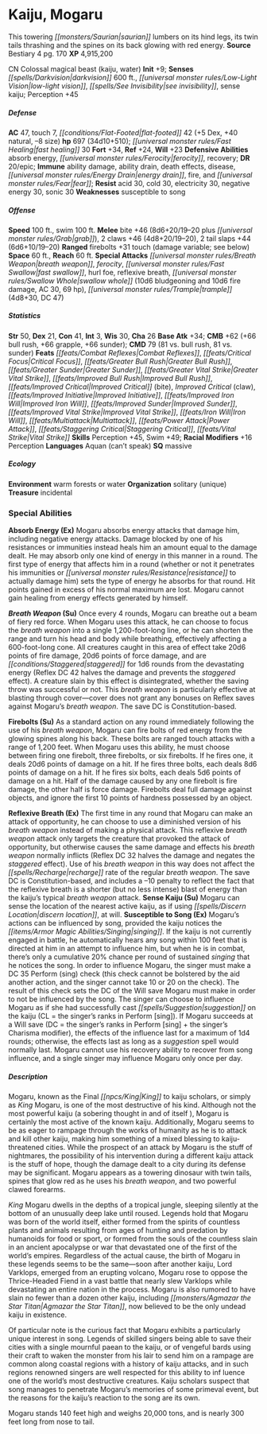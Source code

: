 ﻿---
cssclass: [monsters]
title1: Kaiju, Mogaru
desc_short: This towering saurian lumbers on its hind legs, its twin tails thrashing
  and the spines on its back glowing with red energy.
title2: Mogaru
CR: 28
sources:
- name: Bestiary 4
  page: 170
  link: http://paizo.com/products/btpy91ds?Pathfinder-Roleplaying-Game-Bestiary-4
XP: 4915200
alignment: CN
size: Colossal
type: magical beast
subtypes:
- kaiju
- water
initiative:
  bonus: 9
senses:
  darkvision: 600
  low-light vision: true
  see invisibility: true
  sense kaiju: true
AC:
  AC: 47
  touch: 7
  flat_footed: 42
  components:
    dex: 5
    natural: 40
    size: -8
HP:
  HP: 697
  long: 34d10+510
  fast_healing: 30
saves:
  fort: 34
  ref: 24
  will: 23
defensive_abilities:
- absorb energy
- ferocity
- recovery
DR:
- amount: 20
  weakness: epic
immunities:
- ability damage
- ability drain
- death effects
- disease
- energy drain
- fire
- fear
resistances:
  acid: 30
  cold: 30
  electricity: 30
  negative energy: 30
  sonic: 30
weaknesses:
- susceptible to song
speeds:
  base: 100
  swim: 100
attacks:
  melee:
  - - text: bite +46 (8d6+20/19-20 plus grab)
      entries:
      - - damage: 8d6+20
          crit_range: 19-20
        - effect: grab
      attack: bite
      bonus:
      - 46
    - text: 2 claws +46 (4d8+20/19-20)
      entries:
      - - damage: 4d8+20
          crit_range: 19-20
      count: 2
      attack: claws
      bonus:
      - 46
    - text: 2 tail slaps +44 (6d6+10/19-20)
      entries:
      - - damage: 6d6+10
          crit_range: 19-20
      count: 2
      attack: tail slaps
      bonus:
      - 44
  ranged:
  - - text: firebolts +31 touch (damage variable; see below)
      entries:
      - - effect: damage variable
        - effect: see below
      attack: firebolts
      bonus:
      - 31
      touch: true
  special:
  - breath weapon
  - ferocity
  - fast swallow
  - hurl foe
  - reflexive breath
  - swallow whole (10d6 bludgeoning and 10d6 fire damage, AC 30, 69 hp)
  - trample (4d8+30, DC 47)
space: 60
reach: 60
ability_scores:
  STR: 50
  DEX: 21
  CON: 41
  INT: 3
  WIS: 30
  CHA: 26
BAB: 34
CMB: 62
CMB_other: +66 bull rush, +66 grapple, +66 sunder
CMD: 79
CMD_other: 81 vs. bull rush, 81 vs. sunder
feats:
- name: Combat Reflexes
- name: Critical Focus
- name: Greater Bull Rush
- name: Greater Sunder
- name: Greater Vital Strike
- name: Improved Bull Rush
- name: Improved Critical (bite)
- name: Improved Critical (claw)
- name: Improved Initiative
- name: Improved Iron Will
- name: Improved Sunder
- name: Improved Vital Strike
- name: Iron Will
- name: Multiattack
- name: Power Attack
- name: Staggering Critical
- name: Vital Strike
skills:
  Perception: 45
  Swim: 49
  _racial_mods:
    Perception:
      _: 16
languages:
- Aquan (can't speak)
special_qualities:
- massive
ecology:
  environment: warm forests or water
  organization: solitary (unique)
  treasure_type: incidental
special_abilities:
  Absorb Energy (Ex): Mogaru absorbs energy attacks that damage him, including negative
    energy attacks. Damage blocked by one of his resistances or immunities instead
    heals him an amount equal to the damage dealt. He may absorb only one kind of
    energy in this manner in a round. The first type of energy that affects him in
    a round (whether or not it penetrates his immunities or resistance to actually
    damage him) sets the type of energy he absorbs for that round. Hit points gained
    in excess of his normal maximum are lost. Mogaru cannot gain healing from energy
    effects generated by himself.
  Breath Weapon (Su): Once every 4 rounds, Mogaru can breathe out a beam of fiery
    red force. When Mogaru uses this attack, he can choose to focus the breath weapon
    into a single 1,200-foot-long line, or he can shorten the range and turn his head
    and body while breathing, effectively affecting a 600-foot-long cone. All creatures
    caught in this area of effect take 20d6 points of fire damage, 20d6 points of
    force damage, and are staggered for 1d6 rounds from the devastating energy (Reflex
    DC 42 halves the damage and prevents the staggered effect). A creature slain by
    this effect is disintegrated, whether the saving throw was successful or not.
    This breath weapon is particularly effective at blasting through cover-cover does
    not grant any bonuses on Reflex saves against Mogaru's breath weapon. The save
    DC is Constitution-based.
  Firebolts (Su): As a standard action on any round immediately following the use
    of his breath weapon, Mogaru can fire bolts of red energy from the glowing spines
    along his back. These bolts are ranged touch attacks with a range of 1,200 feet.
    When Mogaru uses this ability, he must choose between firing one firebolt, three
    firebolts, or six firebolts. If he fires one, it deals 20d6 points of damage on
    a hit. If he fires three bolts, each deals 8d6 points of damage on a hit. If he
    fires six bolts, each deals 5d6 points of damage on a hit. Half of the damage
    caused by any one firebolt is fire damage, the other half is force damage. Firebolts
    deal full damage against objects, and ignore the first 10 points of hardness possessed
    by an object.
  Reflexive Breath (Ex): The first time in any round that Mogaru can make an attack
    of opportunity, he can choose to use a diminished version of his breath weapon
    instead of making a physical attack. This reflexive breath weapon attack only
    targets the creature that provoked the attack of opportunity, but otherwise causes
    the same damage and effects his breath weapon normally inflicts (Reflex DC 32
    halves the damage and negates the staggered effect). Use of his breath weapon
    in this way does not affect the recharge rate of the regular breath weapon. The
    save DC is Constitution-based, and includes a -10 penalty to reflect the fact
    that the reflexive breath is a shorter (but no less intense) blast of energy than
    the kaiju's typical breath weapon attack.
  Sense Kaiju (Su): Mogaru can sense the location of the nearest active kaiju, as
    if using discern location, at will.
  Susceptible to Song (Ex): Mogaru's actions can be influenced by song, provided the
    kaiju notices the singing. If the kaiju is not currently engaged in battle, he
    automatically hears any song within 100 feet that is directed at him in an attempt
    to influence him, but when he is in combat, there's only a cumulative 20% chance
    per round of sustained singing that he notices the song. In order to influence
    Mogaru, the singer must make a DC 35 Perform (sing) check (this check cannot be
    bolstered by the aid another action, and the singer cannot take 10 or 20 on the
    check). The result of this check sets the DC of the Will save Mogaru must make
    in order to not be influenced by the song. The singer can choose to influence
    Mogaru as if she had successfully cast suggestion on the kaiju (CL = the singer's
    ranks in Perform [sing]). If Mogaru succeeds at a Will save (DC = the singer's
    ranks in Perform [sing] + the singer's Charisma modifier), the effects of the
    influence last for a maximum of 1d4 rounds; otherwise, the effects last as long
    as a suggestion spell would normally last. Mogaru cannot use his recovery ability
    to recover from song influence, and a single singer may influence Mogaru only
    once per day.
desc_long: |-
  Mogaru, known as the Final King to kaiju scholars, or simply as King Mogaru, is one of the most destructive of his kind. Although not the most powerful kaiju (a sobering thought in and of itself ), Mogaru is certainly the most active of the known kaiju. Additionally, Mogaru seems to be as eager to rampage through the works of humanity as he is to attack and kill other kaiju, making him something of a mixed blessing to kaiju-threatened cities. While the prospect of an attack by Mogaru is the stuff of nightmares, the possibility of his intervention during a different kaiju attack is the stuff of hope, though the damage dealt to a city during its defense may be significant. Mogaru appears as a towering dinosaur with twin tails, spines that glow red as he uses his breath weapon, and two powerful clawed forearms.

  King Mogaru dwells in the depths of a tropical jungle, sleeping silently at the bottom of an unusually deep lake until roused. Legends hold that Mogaru was born of the world itself, either formed from the spirits of countless plants and animals resulting from ages of hunting and predation by humanoids for food or sport, or formed from the souls of the countless slain in an ancient apocalypse or war that devastated one of the first of the world's empires. Regardless of the actual cause, the birth of Mogaru in these legends seems to be the same-soon after another kaiju, Lord Varklops, emerged from an erupting volcano, Mogaru rose to oppose the Thrice-Headed Fiend in a vast battle that nearly slew Varklops while devastating an entire nation in the process. Mogaru is also rumored to have slain no fewer than a dozen other kaiju, including Agmazar the Star Titan, now believed to be the only undead kaiju in existence.

  Of particular note is the curious fact that Mogaru exhibits a particularly unique interest in song. Legends of skilled singers being able to save their cities with a single mournful paean to the kaiju, or of vengeful bards using their craft to waken the monster from his lair to send him on a rampage are common along coastal regions with a history of kaiju attacks, and in such regions renowned singers are well respected for this ability to inf luence one of the world's most destructive creatures. Kaiju scholars suspect that song manages to penetrate Mogaru's memories of some primeval event, but the reasons for the kaiju's reaction to the song are its own.

  Mogaru stands 140 feet high and weighs 20,000 tons, and is nearly 300 feet long from nose to tail.

---

# Kaiju, Mogaru
This towering _[[monsters/Saurian|saurian]]_ lumbers on its hind legs, its twin tails thrashing and the spines on its back glowing with red energy.
**Source** Bestiary 4 pg. 170
**XP** 4,915,200

CN Colossal magical beast (kaiju, water)
**Init** +9; **Senses** _[[spells/Darkvision|darkvision]]_ 600 ft., _[[universal monster rules/Low-Light Vision|low-light vision]]_, _[[spells/See Invisibility|see invisibility]]_, sense kaiju; Perception +45

##### Defense

**AC** 47, touch 7, _[[conditions/Flat-Footed|flat-footed]]_ 42 (+5 Dex, +40 natural, –8 size)
**hp** 697 (34d10+510); _[[universal monster rules/Fast Healing|fast healing]]_ 30
**Fort** +34, **Ref** +24, **Will** +23
**Defensive Abilities** absorb energy, _[[universal monster rules/Ferocity|ferocity]]_, recovery; **DR** 20/epic; **Immune** ability damage, ability drain, death effects, disease, _[[universal monster rules/Energy Drain|energy drain]]_, fire, and _[[universal monster rules/Fear|fear]]_; **Resist** acid 30, cold 30, electricity 30, negative energy 30, sonic 30
**Weaknesses** susceptible to song

##### Offense
**Speed** 100 ft., swim 100 ft.
**Melee** bite +46 (8d6+20/19–20 plus _[[universal monster rules/Grab|grab]]_), 2 claws +46 (4d8+20/19–20), 2 tail slaps +44 (6d6+10/19–20)
**Ranged** firebolts +31 touch (damage variable; see below)
**Space** 60 ft., **Reach** 60 ft.
**Special Attacks** _[[universal monster rules/Breath Weapon|breath weapon]]_, _ferocity_, _[[universal monster rules/Fast Swallow|fast swallow]]_, hurl foe, reflexive breath, _[[universal monster rules/Swallow Whole|swallow whole]]_ (10d6 bludgeoning and 10d6 fire damage, AC 30, 69 hp), _[[universal monster rules/Trample|trample]]_ (4d8+30, DC 47)

##### Statistics
**Str** 50, **Dex** 21, **Con** 41, **Int** 3, **Wis** 30, **Cha** 26
**Base Atk** +34; **CMB** +62 (+66 bull rush, +66 grapple, +66 sunder); **CMD** 79 (81 vs. bull rush, 81 vs. sunder)
**Feats** _[[feats/Combat Reflexes|Combat Reflexes]]_, _[[feats/Critical Focus|Critical Focus]]_, _[[feats/Greater Bull Rush|Greater Bull Rush]]_, _[[feats/Greater Sunder|Greater Sunder]]_, _[[feats/Greater Vital Strike|Greater Vital Strike]]_, _[[feats/Improved Bull Rush|Improved Bull Rush]]_, _[[feats/Improved Critical|Improved Critical]]_ (bite), _Improved Critical_ (claw), _[[feats/Improved Initiative|Improved Initiative]]_, _[[feats/Improved Iron Will|Improved Iron Will]]_, _[[feats/Improved Sunder|Improved Sunder]]_, _[[feats/Improved Vital Strike|Improved Vital Strike]]_, _[[feats/Iron Will|Iron Will]]_, _[[feats/Multiattack|Multiattack]]_, _[[feats/Power Attack|Power Attack]]_, _[[feats/Staggering Critical|Staggering Critical]]_, _[[feats/Vital Strike|Vital Strike]]_
**Skills** Perception +45, Swim +49; **Racial Modifiers** +16 Perception
**Languages** Aquan (can’t speak)
**SQ** massive

##### Ecology

**Environment** warm forests or water
**Organization** solitary (unique)
**Treasure** incidental

### Special Abilities

**Absorb Energy (Ex)** Mogaru absorbs energy attacks that damage him, including negative energy attacks. Damage blocked by one of his resistances or immunities instead heals him an amount equal to the damage dealt. He may absorb only one kind of energy in this manner in a round. The first type of energy that affects him in a round (whether or not it penetrates his immunities or _[[universal monster rules/Resistance|resistance]]_ to actually damage him) sets the type of energy he absorbs for that round. Hit points gained in excess of his normal maximum are lost. Mogaru cannot gain healing from energy effects generated by himself.

**_Breath Weapon_ (Su)** Once every 4 rounds, Mogaru can breathe out a beam of fiery red force. When Mogaru uses this attack, he can choose to focus the _breath weapon_ into a single 1,200-foot-long line, or he can shorten the range and turn his head and body while breathing, effectively affecting a 600-foot-long cone. All creatures caught in this area of effect take 20d6 points of fire damage, 20d6 points of force damage, and are _[[conditions/Staggered|staggered]]_ for 1d6 rounds from the devastating energy (Reflex DC 42 halves the damage and prevents the _staggered_ effect). A creature slain by this effect is disintegrated, whether the saving throw was successful or not. This _breath weapon_ is particularly effective at blasting through cover—cover does not grant any bonuses on Reflex saves against Mogaru’s _breath weapon_. The save DC is Constitution-based.

**Firebolts (Su)** As a standard action on any round immediately following the use of his _breath weapon_, Mogaru can fire bolts of red energy from the glowing spines along his back. These bolts are ranged touch attacks with a range of 1,200 feet. When Mogaru uses this ability, he must choose between firing one firebolt, three firebolts, or six firebolts. If he fires one, it deals 20d6 points of damage on a hit. If he fires three bolts, each deals 8d6 points of damage on a hit. If he fires six bolts, each deals 5d6 points of damage on a hit. Half of the damage caused by any one firebolt is fire damage, the other half is force damage. Firebolts deal full damage against objects, and ignore the first 10 points of hardness possessed by an object.

**Reflexive Breath (Ex)** The first time in any round that Mogaru can make an attack of opportunity, he can choose to use a diminished version of his _breath weapon_ instead of making a physical attack. This reflexive _breath weapon_ attack only targets the creature that provoked the attack of opportunity, but otherwise causes the same damage and effects his _breath weapon_ normally inflicts (Reflex DC 32 halves the damage and negates the _staggered_ effect). Use of his _breath weapon_ in this way does not affect the _[[spells/Recharge|recharge]]_ rate of the regular _breath weapon_. The save DC is Constitution-based, and includes a –10 penalty to reflect the fact that the reflexive breath is a shorter (but no less intense) blast of energy than the kaiju’s typical _breath weapon_ attack.
**Sense Kaiju (Su)** Mogaru can sense the location of the nearest active kaiju, as if using _[[spells/Discern Location|discern location]]_, at will.
**Susceptible to Song (Ex)** Mogaru’s actions can be influenced by song, provided the kaiju notices the _[[items/Armor Magic Abilities/Singing|singing]]_. If the kaiju is not currently engaged in battle, he automatically hears any song within 100 feet that is directed at him in an attempt to influence him, but when he is in combat, there’s only a cumulative 20% chance per round of sustained _singing_ that he notices the song. In order to influence Mogaru, the singer must make a DC 35 Perform (sing) check (this check cannot be bolstered by the aid another action, and the singer cannot take 10 or 20 on the check). The result of this check sets the DC of the Will save Mogaru must make in order to not be influenced by the song. The singer can choose to influence Mogaru as if she had successfully cast _[[spells/Suggestion|suggestion]]_ on the kaiju (CL = the singer’s ranks in Perform [sing]). If Mogaru succeeds at a Will save (DC = the singer’s ranks in Perform [sing] + the singer’s Charisma modifier), the effects of the influence last for a maximum of 1d4 rounds; otherwise, the effects last as long as a _suggestion_ spell would normally last. Mogaru cannot use his recovery ability to recover from song influence, and a single singer may influence Mogaru only once per day.

##### Description

Mogaru, known as the Final _[[npcs/King|King]]_ to kaiju scholars, or simply as _King_ Mogaru, is one of the most destructive of his kind. Although not the most powerful kaiju (a sobering thought in and of itself ), Mogaru is certainly the most active of the known kaiju. Additionally, Mogaru seems to be as eager to rampage through the works of humanity as he is to attack and kill other kaiju, making him something of a mixed blessing to kaiju-threatened cities. While the prospect of an attack by Mogaru is the stuff of nightmares, the possibility of his intervention during a different kaiju attack is the stuff of hope, though the damage dealt to a city during its defense may be significant. Mogaru appears as a towering dinosaur with twin tails, spines that glow red as he uses his _breath weapon_, and two powerful clawed forearms.

_King_ Mogaru dwells in the depths of a tropical jungle, sleeping silently at the bottom of an unusually deep lake until roused. Legends hold that Mogaru was born of the world itself, either formed from the spirits of countless plants and animals resulting from ages of hunting and predation by humanoids for food or sport, or formed from the souls of the countless slain in an ancient apocalypse or war that devastated one of the first of the world’s empires. Regardless of the actual cause, the birth of Mogaru in these legends seems to be the same—soon after another kaiju, Lord Varklops, emerged from an erupting volcano, Mogaru rose to oppose the Thrice-Headed Fiend in a vast battle that nearly slew Varklops while devastating an entire nation in the process. Mogaru is also rumored to have slain no fewer than a dozen other kaiju, including _[[monsters/Agmazar the Star Titan|Agmazar the Star Titan]]_, now believed to be the only undead kaiju in existence.

Of particular note is the curious fact that Mogaru exhibits a particularly unique interest in song. Legends of skilled singers being able to save their cities with a single mournful paean to the kaiju, or of vengeful bards using their craft to waken the monster from his lair to send him on a rampage are common along coastal regions with a history of kaiju attacks, and in such regions renowned singers are well respected for this ability to inf luence one of the world’s most destructive creatures. Kaiju scholars suspect that song manages to penetrate Mogaru’s memories of some primeval event, but the reasons for the kaiju’s reaction to the song are its own.

Mogaru stands 140 feet high and weighs 20,000 tons, and is nearly 300 feet long from nose to tail.
